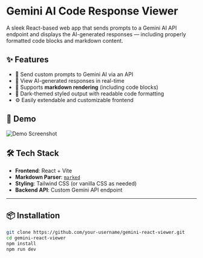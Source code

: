 # Gemini AI Code Response Viewer

A sleek React-based web app that sends prompts to a Gemini AI API endpoint and displays the AI-generated responses — including properly formatted code blocks and markdown content.

## ✨ Features

- 💬 Send custom prompts to Gemini AI via an API
- 🧠 View AI-generated responses in real-time
- 🧾 Supports **markdown rendering** (including code blocks)
- 🎨 Dark-themed styled output with readable code formatting
- ⚙️ Easily extendable and customizable frontend

## 🚀 Demo

![Demo Screenshot](./assets/demo.png) <!-- Replace with your actual screenshot path -->

## 🛠️ Tech Stack

- **Frontend**: React + Vite
- **Markdown Parser**: [`marked`](https://www.npmjs.com/package/marked)
- **Styling**: Tailwind CSS (or vanilla CSS as needed)
- **Backend API**: Custom Gemini API endpoint

---

## 📦 Installation

```bash
git clone https://github.com/your-username/gemini-react-viewer.git
cd gemini-react-viewer
npm install
npm run dev
